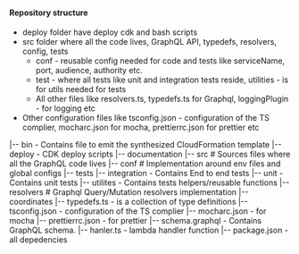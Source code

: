 #### Repository structure

  * deploy folder have deploy cdk and bash scripts
  * src folder where all the code lives, GraphQL API, typedefs, resolvers, config, tests 
    - conf - reusable config needed for code and tests like serviceName, port, audience, authority etc.
    - test - where all tests like unit and integration tests reside, utilities - is for utils needed for tests
    - All other files like resolvers.ts, typedefs.ts for Graphql, loggingPlugin - for logging etc
  * Other configuration files like tsconfig.json - configuration of the TS complier, mocharc.json for mocha, prettierrc.json for prettier etc

|-- bin    - Contains file to emit the synthesized CloudFormation template
|-- deploy - CDK deploy scripts
|-- documentation
|-- src  # Sources files where all the GraphQL code lives
    |-- conf  # Implementation around env files and global configs
    |-- tests
        |-- integration - Contains End to end tests
        |-- unit        - Contains unit tests
        |-- utilites    - Contains tests helpers/reusable functions
    |-- resolvers # Graphql Query/Mutation resolvers implementation
        |-- coordinates
    |-- typedefs.ts   - is a collection of type definitions
    |-- tsconfig.json - configuration of the TS complier
    |-- mocharc.json  - for mocha
    |-- prettierrc.json - for prettier
    |-- schema.graphql - Contains GraphQL schema.
    |-- hanler.ts      - lambda handler function
    |-- package.json - all depedencies